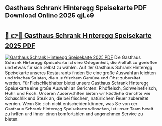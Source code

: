 ## Gasthaus Schrank Hinteregg Speisekarte PDF Download Online 2025 qjLc9

# <h2><a href="http://gca8ivl.nevu.top/?p=Gasthaus+Schrank+Hinteregg+Speisekarte">🔗 👉🔴 Gasthaus Schrank Hinteregg Speisekarte 2025 PDF</a></h2>

[![Gasthaus Schrank Hinteregg Speisekarte 2025 PDF](https://i.imgur.com/dBaPXMq.png)](http://gca8ivl.nevu.top/?p=Gasthaus+Schrank+Hinteregg+Speisekarte)
Die Gasthaus Schrank Hinteregg Speisekarte ist eine Gelegenheit, die Vielfalt zu genießen und etwas für sich selbst zu wählen. Auf der Gasthaus Schrank Hinteregg Speisekarte unseres Restaurants finden Sie eine große Auswahl an leichten und frischen Salaten, die aus frischem Gemüse und Obst zubereitet werden. Für Fleischliebhaber bietet unsere Gasthaus Schrank Hinteregg Speisekarte eine große Auswahl an Gerichten: Rindfleisch, Schweinefleisch, Huhn und Fisch. Unseren Auserwählten bieten wir köstliche Gerichte wie Schaschlik und Steak an, die bei frischem, natürlichem Feuer zubereitet werden. Wenn Sie sich nicht entscheiden können, was Sie von der Gasthaus Schrank Hinteregg Speisekarte wünschen, ist unser Team bereit zu helfen und Ihnen einen komfortablen und angenehmen Service zu bieten.
